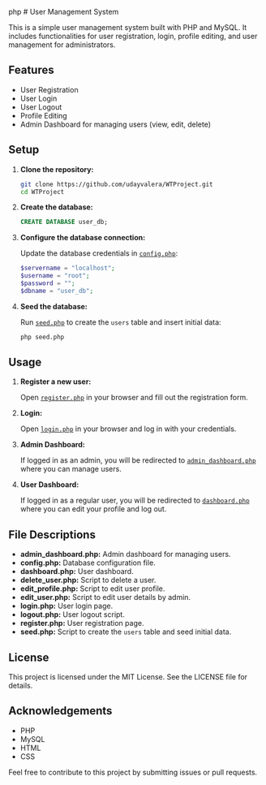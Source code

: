 php # User Management System

This is a simple user management system built with PHP and MySQL. It includes functionalities for user registration, login, profile editing, and user management for administrators.

## Features

- User Registration
- User Login
- User Logout
- Profile Editing
- Admin Dashboard for managing users (view, edit, delete)

## Setup

1. **Clone the repository:**

    ```sh
    git clone https://github.com/udayvalera/WTProject.git
    cd WTProject
    ```

2. **Create the database:**

    ```sql
    CREATE DATABASE user_db;
    ```

3. **Configure the database connection:**

    Update the database credentials in [`config.php`](config.php):

    ```php
    $servername = "localhost";
    $username = "root";
    $password = "";
    $dbname = "user_db";
    ```

4. **Seed the database:**

    Run [`seed.php`](seed.php) to create the `users` table and insert initial data:

    ```sh
    php seed.php
    ```

## Usage

1. **Register a new user:**

    Open [`register.php`](register.php) in your browser and fill out the registration form.

2. **Login:**

    Open [`login.php`](login.php) in your browser and log in with your credentials.

3. **Admin Dashboard:**

    If logged in as an admin, you will be redirected to [`admin_dashboard.php`](admin_dashboard.php) where you can manage users.

4. **User Dashboard:**

    If logged in as a regular user, you will be redirected to [`dashboard.php`](dashboard.php) where you can edit your profile and log out.

## File Descriptions

- **admin_dashboard.php:** Admin dashboard for managing users.
- **config.php:** Database configuration file.
- **dashboard.php:** User dashboard.
- **delete_user.php:** Script to delete a user.
- **edit_profile.php:** Script to edit user profile.
- **edit_user.php:** Script to edit user details by admin.
- **login.php:** User login page.
- **logout.php:** User logout script.
- **register.php:** User registration page.
- **seed.php:** Script to create the `users` table and seed initial data.

## License

This project is licensed under the MIT License. See the LICENSE file for details.

## Acknowledgements

- PHP
- MySQL
- HTML
- CSS

Feel free to contribute to this project by submitting issues or pull requests.
